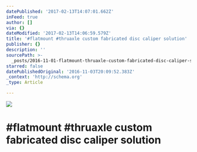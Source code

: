 ```yaml
---
datePublished: '2017-02-13T14:07:01.662Z'
inFeed: true
author: []
via: {}
dateModified: '2017-02-13T14:06:59.579Z'
title: '#flatmount #thruaxle custom fabricated disc caliper solution'
publisher: {}
description: ''
sourcePath: >-
  _posts/2016-11-01-flatmount-thruaxle-custom-fabricated-disc-caliper-solution.md
starred: false
datePublishedOriginal: '2016-11-03T20:09:52.383Z'
_context: 'http://schema.org'
_type: Article

---
```

![](https://the-grid-user-content.s3-us-west-2.amazonaws.com/9344b838-5737-442e-b658-96eb08385676.jpg)

# \#flatmount \#thruaxle custom fabricated disc caliper solution